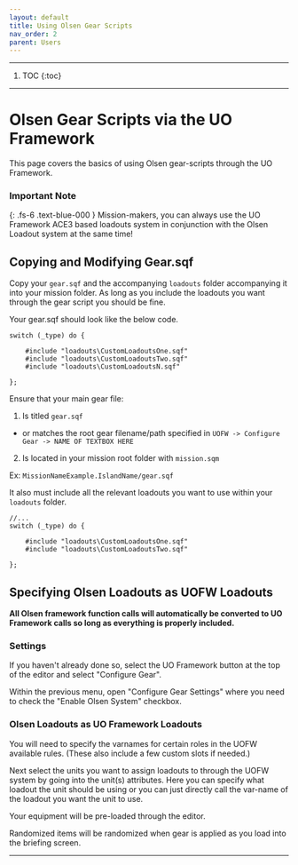 ```yaml
---
layout: default
title: Using Olsen Gear Scripts
nav_order: 2
parent: Users
---
```


---

1. TOC
{:toc}

---

# Olsen Gear Scripts via the UO Framework

This page covers the basics of using Olsen gear-scripts through the UO Framework.

### Important Note
{: .fs-6 .text-blue-000 }
Mission-makers, you can always use the UO Framework ACE3 based loadouts system in conjunction with the Olsen Loadout system at the same time!

## Copying and Modifying Gear.sqf

Copy your ``gear.sqf`` and the accompanying ``loadouts`` folder accompanying it into your mission folder. As long as you include the loadouts you want through the gear script you should be fine.

Your gear.sqf should look like the below code.

```
switch (_type) do {

	#include "loadouts\CustomLoadoutsOne.sqf"
	#include "loadouts\CustomLoadoutsTwo.sqf"
	#include "loadouts\CustomLoadoutsN.sqf"

};
```

Ensure that your main gear file:
1. Is titled ``gear.sqf``
 - or matches the root gear filename/path specified in ``UOFW -> Configure Gear -> NAME OF TEXTBOX HERE``
2. Is located in your mission root folder with ``mission.sqm``

Ex: ``MissionNameExample.IslandName/gear.sqf``

It also must include all the relevant loadouts you want to use within your ``loadouts`` folder.

```
//...
switch (_type) do {

	#include "loadouts\CustomLoadoutsOne.sqf"
	#include "loadouts\CustomLoadoutsTwo.sqf"

};
```

## Specifying Olsen Loadouts as UOFW Loadouts

**All Olsen framework function calls will automatically be converted to UO Framework calls so long as everything is properly included.**

### Settings

If you haven't already done so, select the UO Framework button at the top of the editor and select "Configure Gear".

Within the previous menu, open "Configure Gear Settings" where you need to check the "Enable Olsen System" checkbox.
<!-- ![CONFIGURE GEAR AND CONFIGURE GEAR SETTINGS IMAGE]({{ site.baseurl }}/resources/images/olsen/gear_configure.png){:class="img-responsive"} -->

<!-- ![ENABLE OLSEN FRAMEWORK IMAGE]({{ site.baseurl }}/resources/images/olsen/gear_enable.png){:class="img-responsive"} -->

### Olsen Loadouts as UO Framework Loadouts

You will need to specify the varnames for certain roles in the UOFW available rules. (These also include a few custom slots if needed.)
<!-- ![IMAGE OF VARNAMES FROM GEARSCRIPT IN FILE]({{ site.baseurl }}/resources/images/olsen/gear_varnames.png){:class="img-responsive"} -->

<!-- ![IMAGE OF VARNAMES FROM GEARSCRIPT IN ROLE SLOT]({{ site.baseurl }}/resources/images/olsen/gear_roles.png){:class="img-responsive"} -->

Next select the units you want to assign loadouts to through the UOFW system by going into the unit(s) attributes. Here you can specify what loadout the unit should be using or you can just directly call the var-name of the loadout you want the unit to use.
<!-- ![EXAMPLE IMAGES OF UNIT ATTRIBUTE SETTINGS]({{ site.baseurl }}/resources/images/olsen/gear_unit_attr.png){:class="img-responsive"} -->

Your equipment will be pre-loaded through the editor.

Randomized items will be randomized when gear is applied as you load into the briefing screen.
<!-- ![EXAMPLE IMAGES OF UNIT IN EDITOR]({{ site.baseurl }}/resources/images/olsen/gear_unit_ineditor.png){:class="img-responsive"} -->

<!-- ![EXAMPLE IMAGES OF UNIT IN GAME]({{ site.baseurl }}/resources/images/olsen/gear_unit_ingame.png){:class="img-responsive"} -->
 
---
